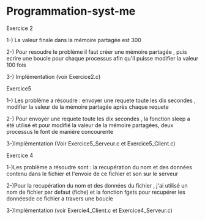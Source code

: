 # Programmation-syst-me

Exercice 2

1-) La  valeur finale dans la mémoire partagée est 300 

2-) Pour resoudre le problème il faut créer une mémoire partagée , puis ecrire une boucle pour chaque processus afin qu'il puisse modifier la valeur 100 fois 

3-) Implémentation (voir Exercice2.c)



Exercice5

1-) Les problème a résoudre : envoyer une requete toute les dix secondes , modifier la valeur de la mémoire partagée 
après chaque requete 

2-) Pour envoyer une requete toute les dix secondes , la fonction sleep a été utilisé et pour modifié la valeur de la mémoire partagées, deux processus le font de manière concourente

3-)Implémentation (Voir Exercice5_Serveur.c et Exercice5_Client.c)


Exercice 4


1-)Les problème a résoudre sont : la recupération du nom et des données contenu dans le fichier et l'envoie de ce fichier et son sur le serveur  



2-)Pour la recupération du nom et des données du fichier , j'ai utilisé un nom de  fichier par defaut (fiche) et la fonction fgets pour recupérer les donnéesde ce fichier a travers une boucle




3-)Implémentation (voir Exercie4_Client.c et Exercice4_Serveur.c)

